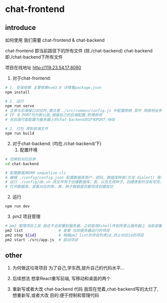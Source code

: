 # chat-frontend

## introduce

如何使用
我们需要 chat-frontend & chat-backend

chat-frontend 即当前路径下的所有文件 (除./chat-backend)
chat-backend 即./chat-backend下所有文件

项目在线地址 http://119.23.54.17:8080

1. 对于chat-frontend:
```sh
# 1. 安装依赖 主要依赖vue3.0 详情看package.json
npm install

# 2. 运行
npm run serve
# 注意与后端接口对应时,需注意 ./src/common/config.js 中配置网络 其中 网络地址参数 IP = 127.0.0.1, 端口参数 PORT = 9000;
# IP 与 PORT均为默认值,根据自己的后端配置,酌情修改
# 另后面可能配置为服务器上的chat-backend的IP和PORT,待续

# 3. 打包 得到前端文件
npm run build
```
2. 对于chat-backend: (均在./chat-backend/下)
   1. 配置环境
```sh
# 切换到对应目录
cd chat-backend

# 配置数据库ORM sequelize-cli
# 编辑 ./config/config.json 配置数据库用户，密码，数据库种类(方言 dialect) 等等 详细看sequelize官方文档
# 运行 ./config/db.sh 改文件用于创建数据库，表，以及生成种子，创建表暂时没有写完，初次创建的时候没有写到db.sh里面，我后续会补上
# 打开数据库，查看对应的库、表、种子数据是否都完成创建成功
```
   2. 运行
```sh
npm run dev
```
   3. pm2 项目管理
```sh
# pm2 管理项目工具 我还不会部署到服务器，之前是用Xshell传到阿里云服务器上 当前部署地址 119.23.54.17:8080
pm2 list                # 查看 当前服务器运行的项目
pm2 stop ${id}          # 根据pm2 list的项目列表id,终止对应id的项目
pm2 start ./src/app.js  # 启动项目
```


## other

1. 为何做这垃圾项目
   为了自己,学东西,提升自己的代码水平...

2. 后续想法
    想拿React重写前端, 写移动和桌面的两个

3. 重新写或者大改 chat-backend 代码
   我现在觉着,chat-backend写的太烂了,想重新写,或者大改
   目的:便于控制和管理代码